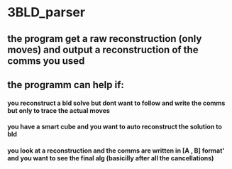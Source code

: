 # 3BLD_parser

## the program get a raw reconstruction (only moves) and output a reconstruction of the comms you used
## the programm can help if:

#### you reconstruct a bld solve but dont want to follow and write the comms but only to trace the actual moves
	
#### you have a smart cube and you want to auto reconstruct the solution to bld

#### you look at a reconstruction and the comms are written in [A , B] format' and you want to see the final alg (basicilly after all the cancellations)

